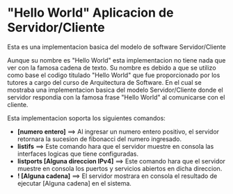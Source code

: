 # "Hello World" Aplicacion de Servidor/Cliente

Esta es una implementacion basica del modelo de software Servidor/Cliente

Aunque su nombre es "Hello World" esta implementacion no tiene nada que ver con la famosa cadena de texto. Su nombre es debido a que se utilizo como base el codigo titulado "Hello World" que fue proporcionado por los tutores a cargo del curso de Arquitectura de Software. En el cual se mostraba una implementacion basica del modelo Servidor/Cliente donde el servidor respondia con la famosa frase "Hello World" al comunicarse con el cliente.

Esta implementacion soporta los siguientes comandos:
- **[numero entero]**                    ==> Al ingresar un numero entero positivo, el servidor retornara la sucesion de fibonacci del numero ingresado.
- **listifs**                            ==> Este comando hara que el servidor muestre en consola las interfaces logicas que tiene configuradas.
- **listports [Alguna direccion IPv4]**  ==> Este comando hara que el servidor muestre en consola los puertos y servicios abiertos en dicha direccion.
- **! [Alguna cadena]** ==> El servidor mostrara en consola el resultado de ejecutar [Alguna cadena] en el sistema.